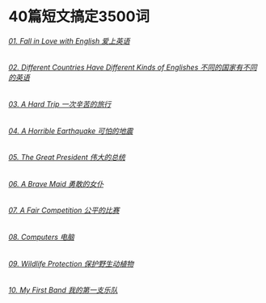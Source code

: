 # 40篇短文搞定3500词

###### [01. Fall in Love with English 爱上英语](./01.%20Fall%20in%20Love%20with%20English.md)
###### [02. Different Countries Have Different Kinds of Englishes 不同的国家有不同的英语](./02.%20Different%20Countries%20Have%20Different%20Kinds%20of%20Englishes.md)
###### [03. A Hard Trip 一次辛苦的旅行](./03.%20A%20Hard%20Trip.md)
###### [04. A Horrible Earthquake 可怕的地震](./04.%20A%20Horrible%20Earthquake.md)
###### [05. The Great President 伟大的总统](./05.%20The%20Great%20President.md)
###### [06. A Brave Maid 勇敢的女仆](./06.%20A%20Brave%20Maid.md)
###### [07. A Fair Competition 公平的比赛](./07.%20A%20Fair%20Competition.md)
###### [08. Computers 电脑](./08.%20Computers.md)
###### [09. Wildlife Protection 保护野生动植物](./09.%20Wildlife%20Protection.md)
###### [10. My First Band 我的第一支乐队](./10.%20My%20First%20Band.md)